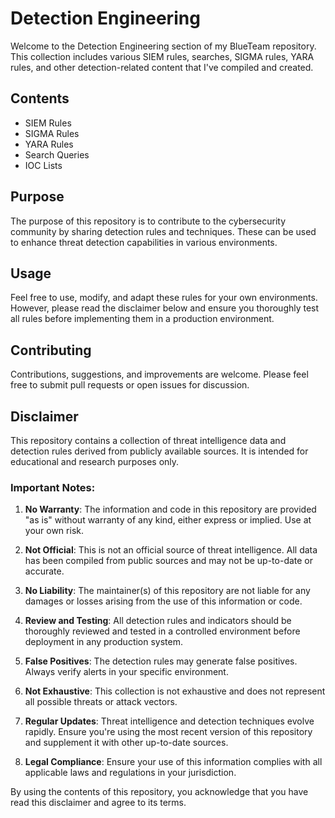 # Detection Engineering

Welcome to the Detection Engineering section of my BlueTeam repository. This collection includes various SIEM rules, searches, SIGMA rules, YARA rules, and other detection-related content that I've compiled and created.

## Contents

- SIEM Rules
- SIGMA Rules
- YARA Rules
- Search Queries
- IOC Lists

## Purpose

The purpose of this repository is to contribute to the cybersecurity community by sharing detection rules and techniques. These can be used to enhance threat detection capabilities in various environments.

## Usage

Feel free to use, modify, and adapt these rules for your own environments. However, please read the disclaimer below and ensure you thoroughly test all rules before implementing them in a production environment.

## Contributing

Contributions, suggestions, and improvements are welcome. Please feel free to submit pull requests or open issues for discussion.

## Disclaimer

This repository contains a collection of threat intelligence data and detection rules derived from publicly available sources. It is intended for educational and research purposes only.

### Important Notes:

1. **No Warranty**: The information and code in this repository are provided "as is" without warranty of any kind, either express or implied. Use at your own risk.

2. **Not Official**: This is not an official source of threat intelligence. All data has been compiled from public sources and may not be up-to-date or accurate.

3. **No Liability**: The maintainer(s) of this repository are not liable for any damages or losses arising from the use of this information or code.

4. **Review and Testing**: All detection rules and indicators should be thoroughly reviewed and tested in a controlled environment before deployment in any production system.

5. **False Positives**: The detection rules may generate false positives. Always verify alerts in your specific environment.

6. **Not Exhaustive**: This collection is not exhaustive and does not represent all possible threats or attack vectors.

7. **Regular Updates**: Threat intelligence and detection techniques evolve rapidly. Ensure you're using the most recent version of this repository and supplement it with other up-to-date sources.

8. **Legal Compliance**: Ensure your use of this information complies with all applicable laws and regulations in your jurisdiction.

By using the contents of this repository, you acknowledge that you have read this disclaimer and agree to its terms.

